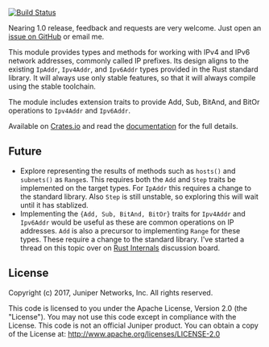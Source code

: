 [![Build Status](https://travis-ci.org/krisprice/ipnet.svg?branch=master)](https://travis-ci.org/krisprice/ipnet)

Nearing 1.0 release, feedback and requests are very welcome. Just open an [issue on GitHub](https://github.com/krisprice/ipnet/issues) or email me.

This module provides types and methods for working with IPv4 and IPv6 network addresses, commonly called IP prefixes. Its design aligns to the existing `IpAddr`, `Ipv4Addr`, and `Ipv6Addr` types provided in the Rust standard library. It will always use only stable features, so that it will always compile using the stable toolchain.

The module includes extension traits to provide Add, Sub, BitAnd, and BitOr operations to `Ipv4Addr` and `Ipv6Addr`.

Available on [Crates.io] and read the [documentation] for the full details.

[Crates.io]: https://crates.io/crates/ipnet
[documentation]: https://docs.rs/ipnet/

## Future

* Explore representing the results of methods such as `hosts()` and `subnets()` as `Range`s. This requires both the `Add` and `Step` traits be implemented on the target types. For `IpAddr` this requires a change to the standard library. Also `Step` is still unstable, so exploring this will wait until it has stablized.
* Implementing the `{Add, Sub, BitAnd, BitOr}` traits for `Ipv4Addr` and `Ipv6Addr` would be useful as these are common operations on IP addresses. `Add` is also a precursor to implementing `Range` for these types. These require a change to the standard library. I've started a thread on this topic over on [Rust Internals](https://internals.rust-lang.org/t/pre-rfc-implementing-add-sub-bitand-bitor-for-ipaddr-ipv4addr-ipv6addr/) discussion board.

## License

Copyright (c) 2017, Juniper Networks, Inc. All rights reserved.

This code is licensed to you under the Apache License, Version 2.0 (the "License"). You may not use this code except in compliance with the License. This code is not an official Juniper product. You can obtain a copy of the License at: http://www.apache.org/licenses/LICENSE-2.0
